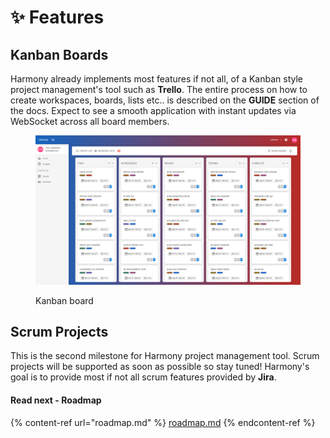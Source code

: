 # ✨ Features

## Kanban Boards

Harmony already implements most features if not all, of a Kanban style project management's tool such as **Trello**. The entire process on how to create workspaces, boards, lists etc.. is described on the **GUIDE** section of the docs. Expect to see a smooth application with instant updates via WebSocket across all board members.

<figure><img src="../.gitbook/assets/full-board-light.png" alt=""><figcaption><p>Kanban board</p></figcaption></figure>

## Scrum Projects

This is the second milestone for Harmony project management tool. Scrum projects will be supported as soon as possible so stay tuned! Harmony's goal is to provide most if not all scrum features provided by **Jira**.&#x20;

#### Read next - Roadmap

{% content-ref url="roadmap.md" %}
[roadmap.md](roadmap.md)
{% endcontent-ref %}
